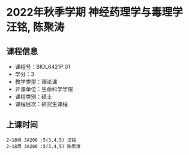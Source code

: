 # 2022年秋季学期 神经药理学与毒理学 汪铭, 陈聚涛






## 课程信息

- 课程号：BIOL6421P.01
- 学分：3
- 教学类型：理论课
- 开课单位：生命科学学院
- 课程类别：硕士
- 课程层次：研究生课程

## 上课时间

```
2~18周 3A206 :5(3,4,5) 汪铭
2~18周 3A206 :5(3,4,5) 陈聚涛
```

